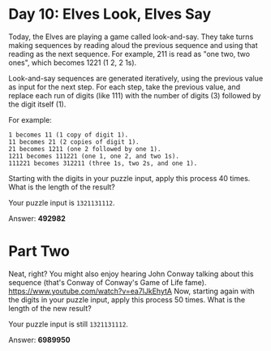 # Day 10: Elves Look, Elves Say

Today, the Elves are playing a game called look-and-say. They take turns making sequences by reading aloud the previous sequence and using that reading as the next sequence. For example, 211 is read as "one two, two ones", which becomes 1221 (1 2, 2 1s).

Look-and-say sequences are generated iteratively, using the previous value as input for the next step. For each step, take the previous value, and replace each run of digits (like 111) with the number of digits (3) followed by the digit itself (1).

For example:

```
1 becomes 11 (1 copy of digit 1).
11 becomes 21 (2 copies of digit 1).
21 becomes 1211 (one 2 followed by one 1).
1211 becomes 111221 (one 1, one 2, and two 1s).
111221 becomes 312211 (three 1s, two 2s, and one 1).
```
Starting with the digits in your puzzle input, apply this process 40 times. What is the length of the result?

Your puzzle input is `1321131112`.

Answer: **492982**

# Part Two

Neat, right? You might also enjoy hearing John Conway talking about this sequence (that's Conway of Conway's Game of Life fame).
https://www.youtube.com/watch?v=ea7lJkEhytA
Now, starting again with the digits in your puzzle input, apply this process 50 times. What is the length of the new result?

Your puzzle input is still `1321131112`.

Answer: **6989950**
